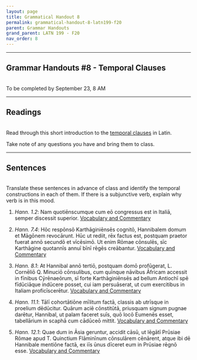```yaml
---
layout: page
title: Grammatical Handout 8
permalink: grammatical-handout-8-latn199-f20
parent: Grammar Handouts
grand_parent: LATN 199 - F20
nav_order: 8
---
```

***

## Grammar Handouts #8 - Temporal Clauses
&nbsp;  
To be completed by September 23, 8 AM

***

## Readings
&nbsp;  
Read through this short introduction to the [temporal clauses](https://lingualatina.github.io/textbook/presentation/08-temporal-clauses/) in Latin.

Take note of any questions you have and bring them to class.

***

## Sentences
&nbsp;  
Translate these sentences in advance of class and identify the temporal constructions in each of them. If there is a subjunctive verb, explain why verb is in this mood.

1. *Hann. 1.2*: Nam quotiēnscumque cum eō congressus est in Italiā, semper discessit superior. [Vocabulary and Commentary](http://dcc.dickinson.edu/nepos-hannibal/chapter-1)

2. *Hann. 7.4*: Hōc respōnsō Karthāginiēnsēs cognitō, Hannibalem domum et Māgōnem revocārunt. Hūc ut rediit, rēx factus est, postquam praetor fuerat annō secundō et vīcēsimō. Ut enim Rōmae cōnsulēs, sīc Karthāgine quotannīs annuī bīnī rēgēs creābantur. [Vocabulary and Commentary](http://dcc.dickinson.edu/nepos-hannibal/chapter-7)

3. *Hann. 8.1*: At Hannibal annō tertiō, postquam domō profūgerat, L. Cornēliō Q. Minuciō cōnsulibus, cum quīnque nāvibus Āfricam accessit in fīnibus Cȳrēnaeōrum, sī forte Karthāginiēnsēs ad bellum Antiochī spē fīdūciāque indūcere posset, cui iam persuāserat, ut cum exercitibus in Italiam proficīscerētur. [Vocabulary and Commentary](http://dcc.dickinson.edu/nepos-hannibal/chapter-8)

4. *Hann. 11.1*: Tālī cohortātiōne mīlitum factā, classis ab utrīsque in proelium dēdūcitur. Quārum aciē cōnstitūtā, priusquam signum pugnae darētur, Hannibal, ut palam faceret suīs, quō locō Eumenēs esset, tabellārium in scaphā cum cādūceō mittit. [Vocabulary and Commentary](http://dcc.dickinson.edu/nepos-hannibal/chapter-11)

5. *Hann. 12.1*: Quae dum in Āsia geruntur, accidit cāsū, ut lēgātī Prūsiae Rōmae apud T. Quinctium Flāminīnum cōnsulārem cēnārent, atque ibi dē Hannibale mentiōne factā, ex iīs ūnus dīceret eum in Prūsiae rēgnō esse. [Vocabulary and Commentary](http://dcc.dickinson.edu/nepos-hannibal/chapter-12)
